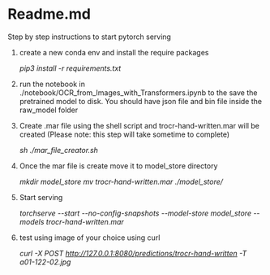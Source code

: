 # Readme.md

Step by step instructions to start pytorch serving

1. create a new conda env and  install the require packages

   *pip3 install -r requirements.txt*

2. run the notebook in ./notebook/OCR_from_Images_with_Transformers.ipynb to the save the pretrained model to disk. You should have json file and bin file inside the raw_model folder

3. Create .mar file using the shell script and  trocr-hand-written.mar will be created (Please note: this step will take sometime to complete)

   *sh ./mar_file_creator.sh* 

4. Once the mar file is create move it to model_store directory

	*mkdir model_store
	mv trocr-hand-written.mar  ./model_store/*

5. Start serving

	*torchserve --start --no-config-snapshots --model-store model_store --models trocr-hand-written.mar*

6. test using image of your choice using curl

	*curl -X POST http://127.0.0.1:8080/predictions/trocr-hand-written  -T a01-122-02.jpg*



